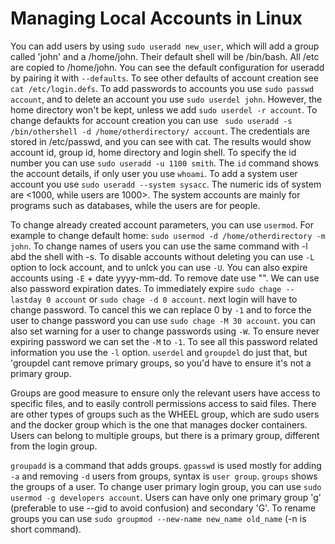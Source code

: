 # Managing Local Accounts in Linux

You can add users by using `sudo useradd new_user`, which will add a group called 'john' and a /home/john. Their default shell will be /bin/bash. All /etc are copied to /home/john. You can see the default configuration for useradd by pairing it with `--defaults`. To see other defaults of account creation see `cat /etc/login.defs`. To add passwords to accounts you use `sudo passwd account`, and to delete an account you use `sudo userdel john`. However, the home directory won't be kept, unless we add `sudo userdel -r account`. To change defaukts for account creation you can use ` sudo useradd -s /bin/othershell -d /home/otherdirectory/ account`. The credentials are stored in /etc/passwd, and you can see with cat. The results would show account id, group id, home directory and login shell. To specify the id number you can use `sudo useradd -u 1100 smith`. The `id` command shows the account details, if only user you use `whoami`. To add a system user account you use `sudo useradd --system sysacc`. The numeric ids of system are <1000, while users are 1000>. The system accounts are mainly for programs such as databases, while the users are for people. 

To change already created account parameters, you can use `usermod`. For example to change default home: `sudo usermod -d /home/otherdirectory -m john`. To change names of users you can use the same command with -l abd the shell with -s. To disable accounts without deleting you can use `-L` option to lock account, and to unlck you can use `-U`. You can also expire accounts using `-E` + date yyyy-mm-dd. To remove date use "". We can use also password expiration dates. To immediately expire `sudo chage --lastday 0 account` or `sudo chage -d 0 account`. next login will have to change password. To cancel this we can replace 0 by `-1` and to force the user to change password you can use `sudo chage -M 30 account`. you can also set warning for a user to change passwords using `-W`. To ensure never expiring password we can set the `-M` to `-1`. To see all this password related information you use the `-l` option. `userdel` and `groupdel` do just that, but 'groupdel cant remove primary groups, so you'd have to ensure it's not a primary group. 

Groups are good measure to ensure only the relevant users have access to specific files, and to easily controll permissions access to said files. There are other types of groups such as the WHEEL group, which are sudo users and the docker group which is the one that manages docker containers. Users can belong to multiple groups, but there is a primary group, different from the login group. 

`groupadd` is a command that adds groups. `gpasswd` is used mostly for adding `-a` and removing `-d` users from groups, syntax is `user group`. `groups` shows the groups of a user. To change user primary login group, you can use `sudo usermod -g developers account`. Users can have only one primary group 'g' (preferable to use --gid to avoid confusion) and secondary 'G'. To rename groups you can use `sudo groupmod --new-name new_name old_name` (-n is short command). 

